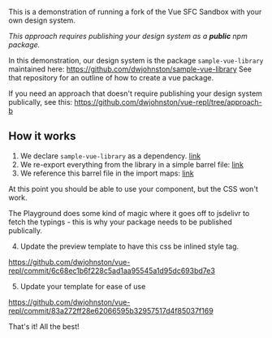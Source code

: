 This is a demonstration of running a fork of the Vue SFC Sandbox with your own design system.

_This approach requires publishing your design system as a **public** npm package._

In this demonstration, our design system is the package `sample-vue-library` maintained here: https://github.com/dwjohnston/sample-vue-library
See that repository for an outline of how to create a vue package.

If you need an approach that doesn't require publishing your design system publically, see this:
https://github.com/dwjohnston/vue-repl/tree/approach-b

## How it works

1. We declare `sample-vue-library` as a dependency. [link](https://github.com/dwjohnston/vue-repl/commit/63207902627bb97e504957c01f6e9d461804ae6e#diff-7ae45ad102eab3b6d7e7896acd08c427a9b25b346470d7bc6507b6481575d519R122-R123)
2. We re-export everything from the library in a simple barrel file: [link](https://github.com/dwjohnston/vue-repl/commit/63207902627bb97e504957c01f6e9d461804ae6e#diff-d0c67314b79fa81f28ccaed057229681b31c3cc913a00d96ebd010f2a71c9c4bR1)
3. We reference this barrel file in the import maps: [link](https://github.com/dwjohnston/vue-repl/commit/63207902627bb97e504957c01f6e9d461804ae6e#diff-50b3264cd5c4b065ce292b3a12cd9877205cfc2f808ce77e2f7574b913706fb7R54)

At this point you should be able to use your component, but the CSS won't work.

The Playground does some kind of magic where it goes off to jsdelivr to fetch the typings - this is why your package needs to be published publically.

4. Update the preview template to have this css be inlined style tag.

https://github.com/dwjohnston/vue-repl/commit/6c68ec1b6f228c5ad1aa95545a1d95dc693bd7e3

5. Update your template for ease of use

https://github.com/dwjohnston/vue-repl/commit/83a272ff28e62066595b32957517d4f85037f169

That's it! All the best!
